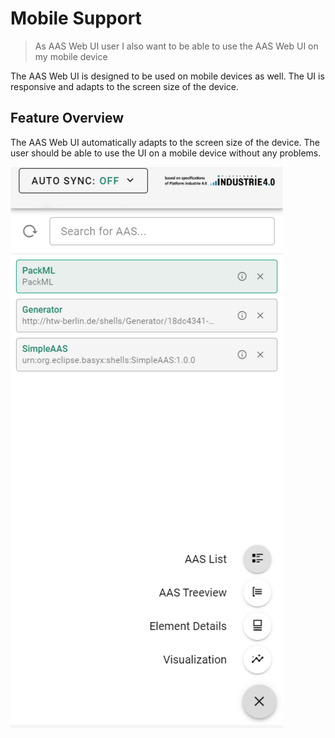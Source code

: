 # Mobile Support
>As AAS Web UI user
>I also want to be able to use the AAS Web UI on my mobile device

The AAS Web UI is designed to be used on mobile devices as well. The UI is responsive and adapts to the screen size of the device.

## Feature Overview
The AAS Web UI automatically adapts to the screen size of the device. The user should be able to use the UI on a mobile device without any problems.

![Mobile UI](./images/436px-Mobile.png)